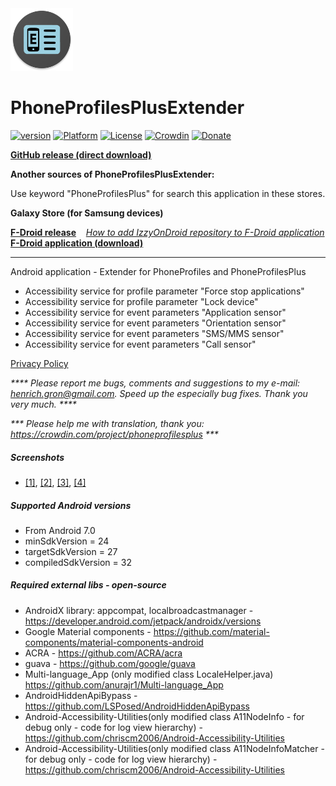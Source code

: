 <img src="/art/ic_launcher-web.png" width="100" height="100">  

PhoneProfilesPlusExtender
=========================

[![version](https://img.shields.io/badge/version-8.0.1-blue)](https://github.com/henrichg/PhoneProfilesPlusExtender/releases/tag/8.0.1)
[![Platform](https://img.shields.io/badge/platform-android-green.svg)](http://developer.android.com/index.html)
[![License](https://img.shields.io/hexpm/l/plug.svg)](https://github.com/henrichg/PhoneProfilesPlus/blob/master/LICENSE)
[![Crowdin](https://badges.crowdin.net/phoneprofilesplus/localized.svg)](https://crowdin.com/project/phoneprofilesplus)
[![Donate](https://img.shields.io/badge/Donate-PayPal-green.svg)](https://www.paypal.com/cgi-bin/webscr?cmd=_donations&business=AF5QK49DMAL2U&currency_code=EUR)

__[GitHub release (direct download)](https://github.com/henrichg/PhoneProfilesPlusExtender/releases/latest/download/PhoneProfilesPlusExtender.apk)__

__Another sources of PhoneProfilesPlusExtender:__

Use keyword "PhoneProfilesPlus" for search this application in these stores.

__Galaxy Store (for Samsung devices)__

__[F-Droid release](https://apt.izzysoft.de/fdroid/index/apk/sk.henrichg.phoneprofilesplusextender)__
&nbsp;&nbsp;&nbsp;_[How to add IzzyOnDroid repository to F-Droid application](https://apt.izzysoft.de/fdroid/index/info)_  
__[F-Droid application (download)](https://www.f-droid.org/)__

---

Android application - Extender for PhoneProfiles and PhoneProfilesPlus
- Accessibility service for profile parameter "Force stop applications"
- Accessibility service for profile parameter "Lock device"
- Accessibility service for event parameters "Application sensor"
- Accessibility service for event parameters "Orientation sensor"
- Accessibility service for event parameters "SMS/MMS sensor"
- Accessibility service for event parameters "Call sensor"

[Privacy Policy](https://henrichg.github.io/PhoneProfilesPlus/privacy_policy.html)

_**** Please report me bugs, comments and suggestions to my e-mail: <henrich.gron@gmail.com>. Speed up the especially bug fixes. Thank you very much. ****_

_*** Please help me with translation, thank you: <https://crowdin.com/project/phoneprofilesplus> ***_

##### Screenshots
- [[1]](art/phoneScreenshots/01.png),
[[2]](art/phoneScreenshots/02.png),
[[3]](art/phoneScreenshots/03.png),
[[4]](art/phoneScreenshots/04.png)

##### Supported Android versions

- From Android 7.0
- minSdkVersion = 24
- targetSdkVersion = 27
- compiledSdkVersion = 32

##### Required external libs - open-source

- AndroidX library: appcompat, localbroadcastmanager - https://developer.android.com/jetpack/androidx/versions
- Google Material components - https://github.com/material-components/material-components-android
- ACRA - https://github.com/ACRA/acra
- guava - https://github.com/google/guava
- Multi-language_App (only modified class LocaleHelper.java) https://github.com/anurajr1/Multi-language_App
- AndroidHiddenApiBypass - https://github.com/LSPosed/AndroidHiddenApiBypass
- Android-Accessibility-Utilities(only modified class A11NodeInfo - for debug only - code for log view hierarchy) - https://github.com/chriscm2006/Android-Accessibility-Utilities
- Android-Accessibility-Utilities(only modified class A11NodeInfoMatcher - for debug only - code for log view hierarchy) - https://github.com/chriscm2006/Android-Accessibility-Utilities
